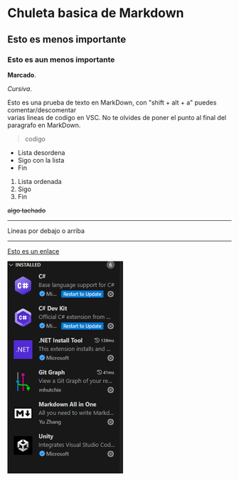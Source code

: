 # Chuleta basica de Markdown

## Esto es menos importante

### Esto es aun menos importante

**Marcado**.

*Cursiva*.

Esto es una prueba de texto en MarkDown, con "shift + alt + a" 
puedes comentar/descomentar <br> varias lineas de codigo en VSC. No te olvides de poner el punto al final del paragrafo en MarkDown.
<!-- VSC ya se encarga de saber cual el metodo de comentado en cada
archivo cuando haces "shift + alt + a",
arriba utilice <br> para hacer un salto de linea -->

>codigo

- Lista desordena
- Sigo con la lista
- Fin

1. Lista ordenada
2. Sigo
3. Fin

~~algo tachado~~

---

Lineas por debajo o arriba

---

[Esto es un enlace](https://www.markdownguide.org/cheat-sheet/)

![Y esto una imagen, o enlazas un direccion online o dejas una imagen en la carpeta del Markdown, estas son la extensiones utilizadas en clase](extensiones.png)